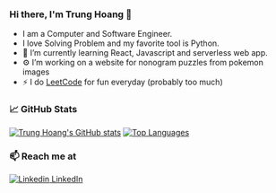 ### Hi there, I'm Trung Hoang 👋
- I am a Computer and Software Engineer. 
- I love Solving Problem and my favorite tool is Python. 
- 🌱 I’m currently learning React, Javascript and serverless web app.
- ⚙️ I’m  working on a website for nonogram puzzles from pokemon images
- ⚡ I do [LeetCode](https://leetcode.com/JummyEgg/) for fun everyday (probably too much)

### &#x1f4c8; GitHub Stats
[![Trung Hoang's GitHub stats](https://github-readme-stats.vercel.app/api?username=trung-hn&count_private=true&hide=issues,contribs&show_icons=true&theme=gruvbox)](https://github.com/trung-hn/trung-hn/blob/master/README.md)
[![Top Languages](https://github-readme-stats.vercel.app/api/top-langs/?username=trung-hn&hide=html&theme=gruvbox&layout=default&card_width=495&langs_count=10)](https://github.com/trung-hn/trung-hn/blob/master/README.md)

### 📫 Reach me at
[![Linkedin](https://i.stack.imgur.com/gVE0j.png) LinkedIn](https://www.linkedin.com/in/trung-hn/)

<!--
**trung-hn/trung-hn** is a ✨ _special_ ✨ repository because its `README.md` (this file) appears on your GitHub profile.

Here are some ideas to get you started:
- 🔭 I’m currently working on ...
- 👯 I’m looking to collaborate on ...
- 🤔 I’m looking for help with ...
- 💬 Ask me about ...
- 📫 How to reach me: ...
- 😄 Pronouns: ...
- ⚡ Fun fact: ...

Ref: https://github.com/anuraghazra/github-readme-stats
![Docker](https://img.shields.io/badge/-Docker-black?style=flat-square&logo=docker)

### Tools I use
![Python](https://img.shields.io/badge/-Python-black?style=flat-square&logo=Python)
![C/C++](https://img.shields.io/badge/-C++-00599C?style=flat-square&logo=c)
![Java](https://img.shields.io/badge/-java-E34A86?style=flat-square&logo=java)
![JavaScript](https://img.shields.io/badge/-JavaScript-black?style=flat-square&logo=javascript)
![React](https://img.shields.io/badge/-React-black?style=flat-square&logo=react)
![Nodejs](https://img.shields.io/badge/-Nodejs-black?style=flat-square&logo=Node.js)
![Bootstrap](https://img.shields.io/badge/-Bootstrap-563D7C?style=flat-square&logo=bootstrap)
![MongoDB](https://img.shields.io/badge/-MongoDB-black?style=flat-square&logo=mongodb)
![MySQL](https://img.shields.io/badge/-MySQL-black?style=flat-square&logo=mysql)
![Heroku](https://img.shields.io/badge/-Heroku-430098?style=flat-square&logo=heroku)
![Amazon AWS](https://img.shields.io/badge/Amazon%20AWS-232F3E?style=flat-square&logo=amazon-aws)
![Git](https://img.shields.io/badge/-Git-black?style=flat-square&logo=git)

-->
